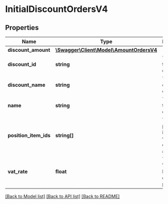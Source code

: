 # InitialDiscountOrdersV4

## Properties
Name | Type | Description | Notes
------------ | ------------- | ------------- | -------------
**discount_amount** | [**\Swagger\Client\Model\AmountOrdersV4**](AmountOrdersV4.md) |  | 
**discount_id** | **string** | The id of this discount | 
**discount_name** | **string** | The name of this discount | 
**name** | **string** | The type of this discount | 
**position_item_ids** | **string[]** | The position item ids to which this discount applies | 
**vat_rate** | **float** | The highest VAT rate between discounted products | 

[[Back to Model list]](../../README.md#documentation-for-models) [[Back to API list]](../../README.md#documentation-for-api-endpoints) [[Back to README]](../../README.md)

